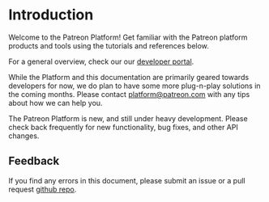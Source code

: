 # Introduction

Welcome to the Patreon Platform! Get familiar with the Patreon platform products and tools using the tutorials and references below.

For a general overview, check our our [developer portal](https://www.patreon.com/portal).

While the Platform and this documentation are primarily geared towards developers for now, we do plan to have some more plug-n-play solutions in the coming months. Please contact [platform@patreon.com](mailto:platform@patreon.com) with any tips about how we can help you.

<aside class="notice">The Patreon Platform is new, and still under heavy development. Please check back frequently for new functionality, bug fixes, and other API changes.</aside>

## Feedback

If you find any errors in this document, please submit an issue or a pull request [github repo](https://github.com/Patreon/platform-documentation).
